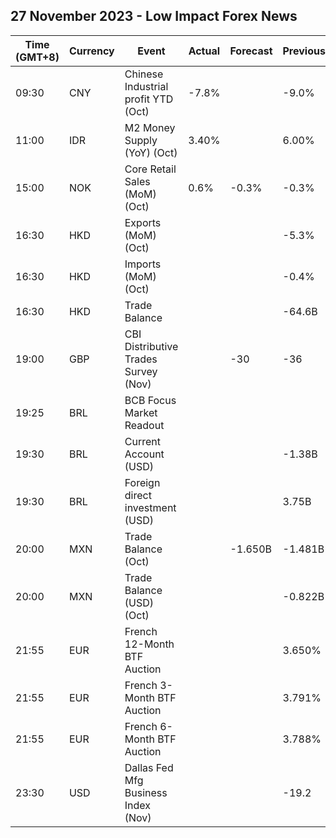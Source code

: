 ## 27 November 2023 - Low Impact Forex News

| Time (GMT+8) | Currency | Event | Actual | Forecast | Previous |
|------|----------|-------|--------|----------|----------|
| 09:30 | CNY | Chinese Industrial profit YTD (Oct) | -7.8% |  | -9.0% |
| 11:00 | IDR | M2 Money Supply (YoY) (Oct) | 3.40% |  | 6.00% |
| 15:00 | NOK | Core Retail Sales (MoM) (Oct) | 0.6% | -0.3% | -0.3% |
| 16:30 | HKD | Exports (MoM) (Oct) |  |  | -5.3% |
| 16:30 | HKD | Imports (MoM) (Oct) |  |  | -0.4% |
| 16:30 | HKD | Trade Balance |  |  | -64.6B |
| 19:00 | GBP | CBI Distributive Trades Survey (Nov) |  | -30 | -36 |
| 19:25 | BRL | BCB Focus Market Readout |  |  |  |
| 19:30 | BRL | Current Account (USD) |  |  | -1.38B |
| 19:30 | BRL | Foreign direct investment (USD) |  |  | 3.75B |
| 20:00 | MXN | Trade Balance (Oct) |  | -1.650B | -1.481B |
| 20:00 | MXN | Trade Balance (USD) (Oct) |  |  | -0.822B |
| 21:55 | EUR | French 12-Month BTF Auction |  |  | 3.650% |
| 21:55 | EUR | French 3-Month BTF Auction |  |  | 3.791% |
| 21:55 | EUR | French 6-Month BTF Auction |  |  | 3.788% |
| 23:30 | USD | Dallas Fed Mfg Business Index (Nov) |  |  | -19.2 |
